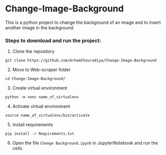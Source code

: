 # Change-Image-Background

This is a python project to change the background of an image and to insert another image in the background.

### Steps to download and run the project:
1. Clone the repository

`git clone https://github.com/ArhamChouradiya/Change-Image-Background`

2. Move to Web-scraper folder

`cd Change-Image-Background/`

3. Create virtual environment

`python -m venv name_of_virtualenv`

4. Activate virtual environment

`source name_of_virtualenv/bin/activate`

5. Install requirements

`pip install -r Requirements.txt`

6. Open the file `Change Background.ipynb` in JupyterNotebook and run the cells.
